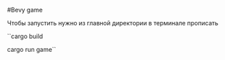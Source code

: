 #Bevy game

Чтобы запустить нужно из главной директории в терминале прописать

``cargo build

cargo run game``
